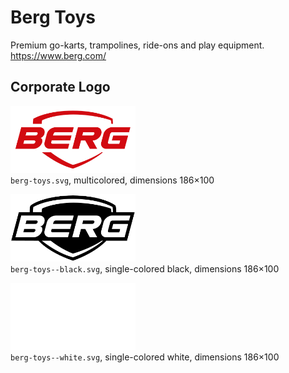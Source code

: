 # Berg Toys

Premium go-karts, trampolines, ride-ons and play equipment.    
https://www.berg.com/


## Corporate Logo

<img src="berg-toys.svg" alt="Original logo" width="200"/><br/>
`berg-toys.svg`,
multicolored,
dimensions 186×100

<img src="berg-toys--black.svg" alt="Logo in black" width="200"/><br/>
`berg-toys--black.svg`,
single-colored black,
dimensions 186×100

<img src="berg-toys--white.svg" alt="Logo in white" width="200"/><br/>
`berg-toys--white.svg`,
single-colored white,
dimensions 186×100
